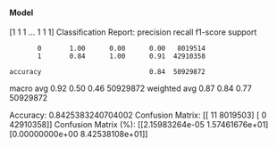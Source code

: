 #### Model
[1 1 1 ... 1 1 1]
Classification Report:
              precision    recall  f1-score   support

           0       1.00      0.00      0.00   8019514
           1       0.84      1.00      0.91  42910358

    accuracy                           0.84  50929872
   macro avg       0.92      0.50      0.46  50929872
weighted avg       0.87      0.84      0.77  50929872

Accuracy: 0.8425383240704002
Confusion Matrix:
[[      11  8019503]
 [       0 42910358]]
Confusion Matrix (%):
[[2.15983264e-05 1.57461676e+01]
 [0.00000000e+00 8.42538108e+01]]
